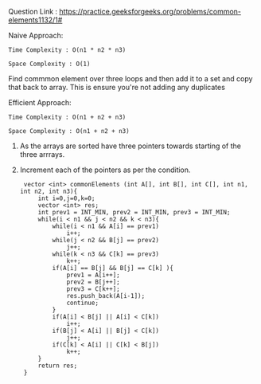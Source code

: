 Question Link : https://practice.geeksforgeeks.org/problems/common-elements1132/1#

Naive Approach: 

    Time Complexity : O(n1 * n2 * n3)

    Space Complexity : O(1)

Find commmon element over three loops and then add it to a set and copy that back to array. This is ensure you're not adding any duplicates

Efficient Approach:

    Time Complexity : O(n1 + n2 + n3)

    Space Complexity : O(n1 + n2 + n3)

1. As the arrays are sorted have three pointers towards starting of the three arrrays.

2. Increment each of the pointers as per the condition.


        vector <int> commonElements (int A[], int B[], int C[], int n1, int n2, int n3){
            int i=0,j=0,k=0;
            vector <int> res;
            int prev1 = INT_MIN, prev2 = INT_MIN, prev3 = INT_MIN;
            while(i < n1 && j < n2 && k < n3){
                while(i < n1 && A[i] == prev1)
                    i++;
                while(j < n2 && B[j] == prev2)
                    j++;
                while(k < n3 && C[k] == prev3)
                    k++;
                if(A[i] == B[j] && B[j] == C[k] ){
                    prev1 = A[i++];
                    prev2 = B[j++];
                    prev3 = C[k++];
                    res.push_back(A[i-1]);
                    continue;
                }
                if(A[i] < B[j] || A[i] < C[k])
                    i++;
                if(B[j] < A[i] || B[j] < C[k])
                    j++;
                if(C[k] < A[i] || C[k] < B[j])
                    k++;
            }
            return res;
        }